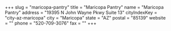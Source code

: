 +++
slug = "maricopa-pantry"
title = "Maricopa Pantry"
name = "Maricopa Pantry"
address = "19395 N John Wayne Pkwy Suite 13"
cityIndexKey = "city-az-maricopa"
city = "Maricopa"
state = "AZ"
postal = "85139"
website = ""
phone = "520-709-3076"
fax = ""
+++
